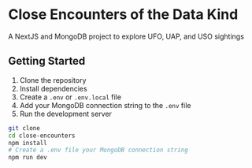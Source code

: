# Close Encounters of the Data Kind

A NextJS and MongoDB project to explore UFO, UAP, and USO sightings

## Getting Started

1. Clone the repository
2. Install dependencies
3. Create a `.env` or `.env.local` file
4. Add your MongoDB connection string to the `.env` file
5. Run the development server

```bash
git clone
cd close-encounters
npm install
# Create a .env file your MongoDB connection string
npm run dev
```
